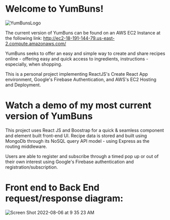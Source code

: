 # Welcome to YumBuns!
![YumBunsLogo](https://user-images.githubusercontent.com/93226206/178125259-50c4b7b4-53eb-469b-8426-cc9f1dc0409a.png)

The current version of YumBuns can be found on an AWS EC2 Instance at the following link: http://ec2-18-191-144-79.us-east-2.compute.amazonaws.com/ 

YumBuns seeks to offer an easy and simple way to create and share recipes online - offering easy and quick access to ingredients, instructions - especially, when shopping. 

This is a personal project implementing ReactJS's Create React App environment, Google's Firebase Authentication, and AWS's EC2 Hosting and Deployment.


# Watch a demo of my most current version of YumBuns

This project uses React JS and Boostrap for a quick & seamless component and element built front-end UI. 
Recipe data is stored and built using MongoDb through its NoSQL query API model - using Express as the routing middleware. 

Users are able to register and subscribe through a timed pop up or out of their own interest using Google's Firebase authentication and registration/subscription.

# Front end to Back End request/response diagram:
![Screen Shot 2022-08-06 at 9 35 23 AM](https://user-images.githubusercontent.com/93226206/183253463-74f0eb9b-b7c5-4b7c-b8b2-824f05ff1196.png)

